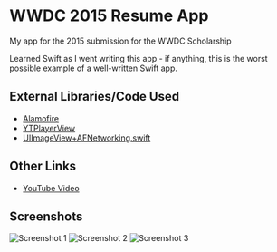 # WWDC 2015 Resume App
My app for the 2015 submission for the WWDC Scholarship

Learned Swift as I went writing this app - if anything, this is the worst possible example of a well-written Swift app.

## External Libraries/Code Used
* [Alamofire](https://github.com/Alamofire/Alamofire)
* [YTPlayerView](https://github.com/youtube/youtube-ios-player-helper)
* [UIImageView+AFNetworking.swift](https://github.com/namanhams/Swift-UIImageView-AFNetworking)

## Other Links
* [YouTube Video](https://youtu.be/t19pO05jzSQ)

## Screenshots
![Screenshot 1](http://i.imgur.com/ipJW5J5.png)
![Screenshot 2](http://i.imgur.com/aWkZLwB.png)
![Screenshot 3](http://i.imgur.com/XtK5pUk.png)
